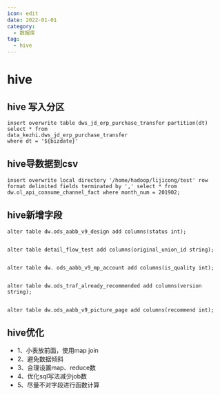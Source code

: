 ```yaml
---
icon: edit
date: 2022-01-01
category:
  - 数据库
tag:
  - hive
---
```


# hive

## hive 写入分区
```
insert overwrite table dws_jd_erp_purchase_transfer partition(dt)
select * from
data_kezhi.dws_jd_erp_purchase_transfer
where dt = '${bizdate}'
```

## hive导数据到csv
```
insert overwrite local directory '/home/hadoop/lijicong/test' row format delimited fields terminated by ',' select * from dw.ol_api_consume_channel_fact where month_num = 201902;
```

## hive新增字段

```
alter table dw.ods_aabb_v9_design add columns(status int);


alter table detail_flow_test add columns(original_union_id string);


alter table dw. ods_aabb_v9_mp_account add columns(is_quality int);


alter table dw.ods_traf_already_recommended add columns(version string);


alter table dw.ods_aabb_v9_picture_page add columns(recommend int);
```

## hive优化
* 1、小表放前面，使用map join
* 2、避免数据倾斜
* 3、合理设置map、reduce数
* 4、优化sql写法减少job数
* 5、尽量不对字段进行函数计算